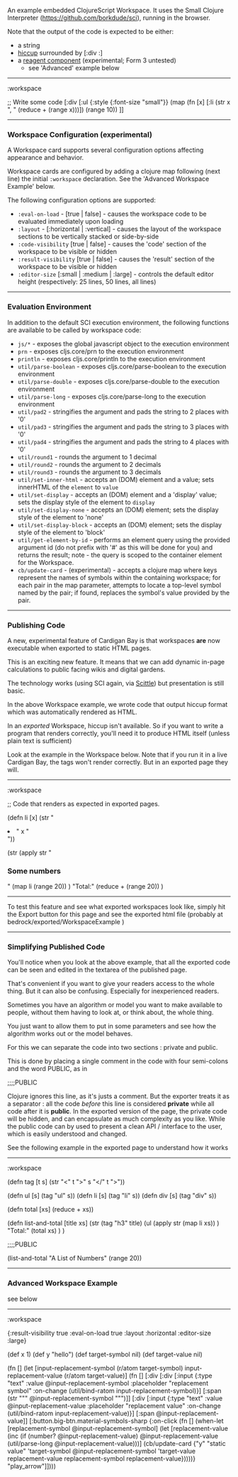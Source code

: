 An example embedded ClojureScript Workspace. It uses the Small Clojure Interpreter (<https://github.com/borkdude/sci>), running in the browser.

Note that the output of the code is expected to be either:
* a string
* [hiccup](https://github.com/weavejester/hiccup) surrounded by [:div :]
* a [reagent component](https://github.com/reagent-project/reagent/blob/master/doc/CreatingReagentComponents.md) (experimental; Form 3 untested)
  * see 'Advanced' example below

----
:workspace

;; Write some code
[:div 
[:ul {:style {:font-size "small"}}
(map (fn [x] [:li (str x ", " (reduce + (range x)))]) (range 10))
]]

----

### Workspace Configuration (experimental)

A Workspace card supports several configuration options affecting appearance and behavior.


Workspace cards are configured by adding a clojure map following (next line) the initial `:workspace` declaration. See the 'Advanced Workspace Example' below.


The following configuration options are supported:
* `:eval-on-load` - [true | false] - causes the workspace code to be evaluated immediately upon loading
* `:layout` - [:horizontal | :vertical] - causes the layout of the workspace sections to be vertically stacked or side-by-side
* `:code-visibility` [true | false] - causes the 'code' section of the workspace to be visible or hidden
* `:result-visibility` [true | false] - causes the 'result' section of the workspace to be visible or hidden
* `:editor-size` [:small | :medium | :large] - controls the default editor height (respectively: 25 lines, 50 lines, all lines)

----

### Evaluation Environment

In addition to the default SCI execution environment, the following functions are available to be called by workspace code:

* `js/*` - exposes the global javascript object to the execution environment
* `prn` - exposes cljs.core/prn to the execution environment
* `println` - exposes cljs.core/println to the execution environment
* `util/parse-boolean` - exposes cljs.core/parse-boolean to the execution environment
* `util/parse-double` - exposes cljs.core/parse-double to the execution environment
* `util/parse-long` - exposes cljs.core/parse-long to the execution environment
* `util/pad2` - stringifies the argument and pads the string to 2 places with '0'
* `util/pad3` - stringifies the argument and pads the string to 3 places with '0'
* `util/pad4` - stringifies the argument and pads the string to 4 places with '0'
* `util/round1` - rounds the argument to 1 decimal
* `util/round2` - rounds the argument to 2 decimals
* `util/round3` - rounds the argument to 3 decimals
* `util/set-inner-html` - accepts an (DOM) element and a value; sets innerHTML of the `element` to `value`
* `util/set-display` - accepts an (DOM) element and a 'display' value; sets the display style of the element to `display`
* `util/set-display-none` - accepts an (DOM) element; sets the display style of the element to 'none'
* `util/set-display-block` - accepts an (DOM) element; sets the display style of the element to 'block'
* `util/get-element-by-id` - performs an element query using the provided argument id (do not prefix with '#' as this will be done for you) and returns the result; note - the query is scoped to the container element for the Workspace.
* `cb/update-card` - (experimental) - accepts a clojure map where keys represent the names of symbols within the containing workspace; for each pair in the map parameter, attempts to locate a top-level symbol named by the pair; if found, replaces the symbol's value provided by the pair.

----

### Publishing Code

A new, experimental feature of Cardigan Bay is that workspaces **are** now executable when exported to static HTML pages.

This is an exciting new feature. It means that we can add dynamic in-page calculations to public facing wikis and digital gardens.

The technology works (using SCI again, via [Scittle](https://github.com/babashka/scittle)) but presentation is still basic.

In the above Workspace example, we wrote code that output hiccup format which was automatically rendered as HTML. 

In an *exported* Workspace, hiccup isn't available. So if you want to write a program that renders correctly, you'll need it to produce HTML itself (unless plain text is sufficient)

Look at the example in the Workspace below. Note that if you run it in a live Cardigan Bay, the tags won't render correctly. But in an exported page they will.


----
:workspace

;; Code that renders as expected in exported pages.

(defn li [x] (str "<li>" x "</li>"))

(str
(apply str
  "<h3>Some numbers</h3>"
  (map li (range 20))
)
  "Total:" (reduce + (range 20))
)

----

To test this feature and see what exported workspaces look like, simply hit the Export button for this page and see the exported html file (probably at bedrock/exported/WorkspaceExample )

----

### Simplifying Published Code

You'll notice when you look at the above example, that all the exported code can be seen and edited in the textarea of the published page.

That's convenient if you want to give your readers access to the whole thing. But it can also be confusing. Especially for inexperienced readers.

Sometimes you have an algorithm or model you want to make available to people, without them having to look at, or think about, the whole thing.

You just want to allow them to put in some parameters and see how the algorithm works out or the model behaves.

For this we can separate the code into two sections : private and public.

This is done by placing a single comment in the code with four semi-colons and the word PUBLIC, as in 

;;;;PUBLIC

Clojure ignores this line, as it's justs a comment. But the exporter treats it as a separator : all the code *before* this line is considered **private** while all code after it is **public**. In the exported version of the page, the private code will be hidden, and can encapsulate as much complexity as you like. While the public code can by used to present a clean API / interface to the user, which is easily understood and changed.

See the following example in the exported page to understand how it works


----
:workspace

 
(defn tag [t s] (str "<" t ">" s "</" t ">"))

(defn ul [s] (tag "ul" s))
(defn li [s] (tag "li" s))
(defn div [s] (tag "div" s))

(defn total [xs] (reduce + xs))

(defn list-and-total [title xs]
  (str
     (tag "h3" title)
     (ul 
       (apply str (map li xs)) 
     )
     "Total:" (total xs)
  )
)

;;;;PUBLIC

(list-and-total "A List of Numbers" (range 20))

----

### Advanced Workspace Example

see below

----
:workspace

{:result-visibility true
 :eval-on-load true
 :layout :horizontal
 :editor-size :large}

(def x 1)
(def y "hello")
(def target-symbol nil)
(def target-value nil)

(fn []
  (let [input-replacement-symbol (r/atom target-symbol)
        input-replacement-value (r/atom target-value)]
    (fn []
      [:div
       [:div
        [:input {:type "text"
                 :value @input-replacement-symbol
                 :placeholder "replacement symbol"
                 :on-change (util/bind-ratom input-replacement-symbol)}]
        [:span (str "\"" @input-replacement-symbol "\"")]]
       [:div
        [:input {:type "text"
                 :value @input-replacement-value
                 :placeholder "replacement value"
                 :on-change (util/bind-ratom input-replacement-value)}]
        [:span @input-replacement-value]]
       [:button.big-btn.material-symbols-sharp
        {:on-click (fn []
                     (when-let [replacement-symbol @input-replacement-symbol]
                       (let [replacement-value (inc (if (number? @input-replacement-value)
                                                      @input-replacement-value
                                                      (util/parse-long @input-replacement-value)))]
                         (cb/update-card {"y" "static value"
                                          'target-symbol @input-replacement-symbol
                                          'target-value replacement-value
                                          replacement-symbol replacement-value}))))}
        "play_arrow"]])))

